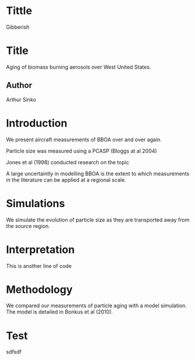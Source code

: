 # Tittle
Gibberish

# Title
Aging of biomass burning aerosols over West United States.

## Author
Arthur Sinko

# Introduction
We present aircraft measurements of BBOA over and over again.

Particle size was measured using a PCASP (Bloggs at al 2004)

Jones et al (1998) conducted research on the topic


A large uncertaintly in modelling BBOA is the extent to which measurements in the literature can be applied at a regional scale.


# Simulations
We simulate the evolution of particle size as they are transported away from the source region.

# Interpretation
This is another line of code


# Methodology
We compared our measurements of particle aging with a model simulation. The model is detailed in Bonkus et al (2010).

# Test
sdfsdf
